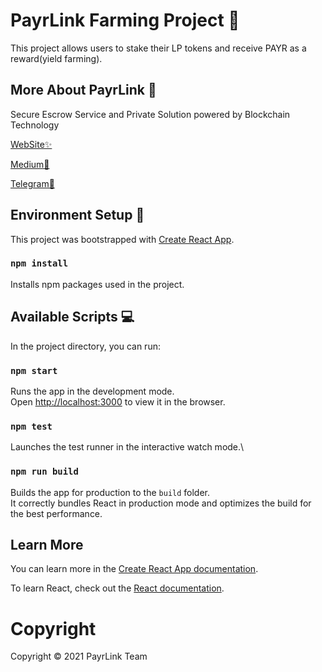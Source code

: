 # PayrLink Farming Project 🍉

This project allows users to stake their LP tokens and receive PAYR as a reward(yield farming).


## More About PayrLink 🎇

Secure Escrow Service and Private Solution powered by Blockchain Technology

[WebSite✨](https://www.payrlink.com)

[Medium🎉](https://medium.com/@payrlink_official)

[Telegram🎊](https://t.me/payrlink)


## Environment Setup 🎈
This project was bootstrapped with [Create React App](https://github.com/facebook/create-react-app).

### `npm install`

Installs npm packages used in the project.

## Available Scripts 💻

In the project directory, you can run:

### `npm start`

Runs the app in the development mode.\
Open [http://localhost:3000](http://localhost:3000) to view it in the browser.

### `npm test`

Launches the test runner in the interactive watch mode.\

### `npm run build`

Builds the app for production to the `build` folder.\
It correctly bundles React in production mode and optimizes the build for the best performance.

## Learn More

You can learn more in the [Create React App documentation](https://facebook.github.io/create-react-app/docs/getting-started).

To learn React, check out the [React documentation](https://reactjs.org/).

# Copyright

Copyright © 2021 PayrLink Team